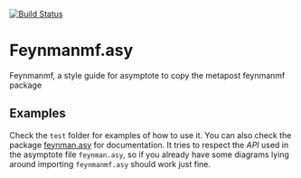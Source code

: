 [![Build Status](https://travis-ci.org/alejandrogallo/feynmanmf.asy.svg?branch=master)](https://travis-ci.org/alejandrogallo/feynmanmf.asy)

# Feynmanmf.asy

Feynmanmf, a style guide for asymptote to copy the metapost feynmanmf package

## Examples

Check the `test` folder for examples of how to use it.  You can also check the
package [feynman.asy](http://asymptote.sourceforge.net/doc/feynman.html) for
documentation.  It tries to respect the *API* used in the asymptote file
`feynman.asy`, so if you already have some diagrams lying around importing
`feynmanmf.asy` should work just fine.
